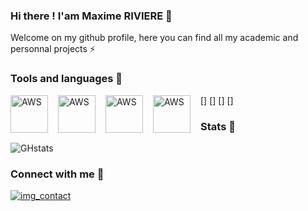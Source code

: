 ### Hi there ! I'am Maxime RIVIERE 👋

Welcome on my github profile, here you can find all my academic and personnal projects ⚡ 

### Tools and languages 🧰

[<img align="left" alt="AWS" width="60px" src="https://cdn.jsdelivr.net/gh/devicons/devicon/icons/anaconda/anaconda-original.svg" style="padding-right:13px;"/>]
[<img align="left" alt="AWS" width="60px" src="https://cdn.jsdelivr.net/gh/devicons/devicon/icons/python/python-original.svg" style="padding-right:13px;"/>]
[<img align="left" alt="AWS" width="60px" src="https://cdn.jsdelivr.net/gh/devicons/devicon/icons/cplusplus/cplusplus-original.svg" style="padding-right:13px;"/>]
[<img align="left" alt="AWS" width="60px" src="https://cdn.jsdelivr.net/gh/devicons/devicon/icons/arduino/arduino-original.svg" style="padding-right:13px;"/>]

### Stats 📖
![GHstats](https://github-readme-stats.vercel.app/api?username=Max-Rve&show_icons=true)


### Connect with me 📱
[![img_contact]([https://upload.wikimedia.org/wikipedia/commons/8/81/LinkedIn_icon.svg])](www.linkedin.com/in/riviere-maxime)

